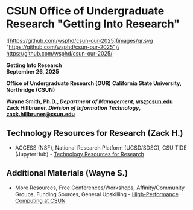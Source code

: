 # CSUN Office of Undergraduate Research "Getting Into Research"


![https://github.com/wsphd/csun-our-2025](images/qr.svg "https://github.com/wsphd/csun-our-2025")\
<https://github.com/wsphd/csun-our-2025/>

**Getting Into Research**\
**September 26, 2025**

**Office of Undergraduate Research (OUR)**
**California State University, Northridge (CSUN)**

**Wayne Smith, Ph.D., _Department of Management_, <ws@csun.edu>**\
**Zack Hillbruner, _Division of Information Technology_, <zack.hillbruner@csun.edu>**


## Technology Resources for Research (Zack H.)

* ACCESS (NSF), National Research Platform (UCSD/SDSC), CSU TIDE (JupyterHub) - [Technology Resources for Research](https://www.csun.edu/it/research-resources)


## Additional Materials (Wayne S.)

* More Resources, Free Conferences/Workshops, Affinity/Community Groups, Funding Sources, General Upskilling - [High-Performance Computing at CSUN](https://github.com/wsphd/csun-hpc)

